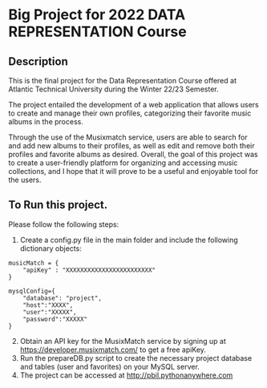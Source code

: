 # Big Project for 2022 DATA REPRESENTATION Course

## Description

This is the final project for the Data Representation Course offered at Atlantic Technical University during the Winter 22/23 Semester. 

The project entailed the development of a web application that allows users to create and manage their own profiles, categorizing their favorite music albums in the process. 

Through the use of the Musixmatch service, users are able to search for and add new albums to their profiles, as well as edit and remove both their profiles and favorite albums as desired. Overall, the goal of this project was to create a user-friendly platform for organizing and accessing music collections, and I hope that it will prove to be a useful and enjoyable tool for the users.

## To Run this project.

Please follow the following steps:

1. Create a config.py file in the main folder and include the following dictionary objects:

```
musicMatch = {
    "apiKey" : "XXXXXXXXXXXXXXXXXXXXXXXX"
}

mysqlConfig={
    "database": "project",
    "host":"XXXX", 
    "user":"XXXXX", 
    "password":"XXXXX"    
}
```

2. Obtain an API key for the MusixMatch service by signing up at https://developer.musixmatch.com/ to get a free apiKey.
3. Run the prepareDB.py script to create the necessary project database and tables (user and favorites) on your MySQL server.
4. The project can be accessed at http://pbil.pythonanywhere.com